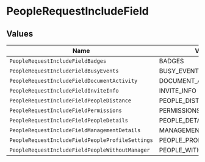 # PeopleRequestIncludeField


## Values

| Name                                             | Value                                            |
| ------------------------------------------------ | ------------------------------------------------ |
| `PeopleRequestIncludeFieldBadges`                | BADGES                                           |
| `PeopleRequestIncludeFieldBusyEvents`            | BUSY_EVENTS                                      |
| `PeopleRequestIncludeFieldDocumentActivity`      | DOCUMENT_ACTIVITY                                |
| `PeopleRequestIncludeFieldInviteInfo`            | INVITE_INFO                                      |
| `PeopleRequestIncludeFieldPeopleDistance`        | PEOPLE_DISTANCE                                  |
| `PeopleRequestIncludeFieldPermissions`           | PERMISSIONS                                      |
| `PeopleRequestIncludeFieldPeopleDetails`         | PEOPLE_DETAILS                                   |
| `PeopleRequestIncludeFieldManagementDetails`     | MANAGEMENT_DETAILS                               |
| `PeopleRequestIncludeFieldPeopleProfileSettings` | PEOPLE_PROFILE_SETTINGS                          |
| `PeopleRequestIncludeFieldPeopleWithoutManager`  | PEOPLE_WITHOUT_MANAGER                           |